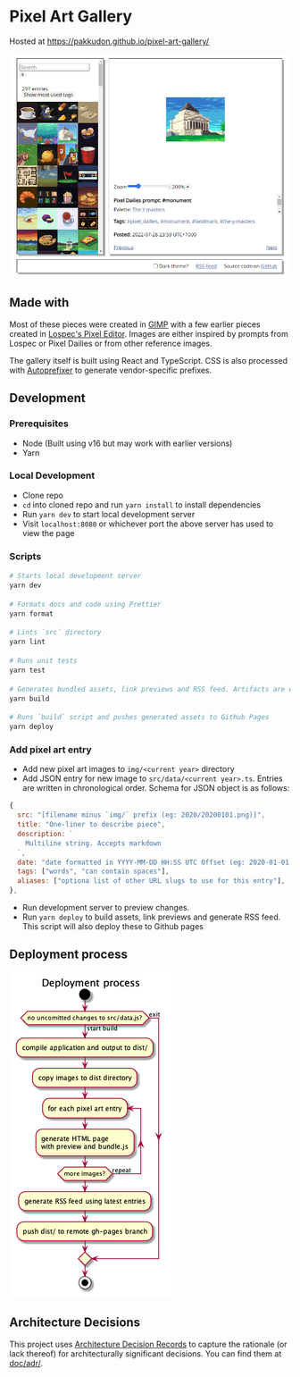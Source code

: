 # Pixel Art Gallery

Hosted at https://pakkudon.github.io/pixel-art-gallery/

![Screenshot](./doc/screenshot.png)

## Made with

Most of these pieces were created in [GIMP](https://www.gimp.org/) with a few earlier pieces created in [Lospec's Pixel Editor](https://lospec.com/pixel-editor/). Images are either inspired by prompts from Lospec or Pixel Dailies or from other reference images.

The gallery itself is built using React and TypeScript. CSS is also processed with [Autoprefixer](https://www.npmjs.com/package/autoprefixer) to generate vendor-specific prefixes.

## Development

### Prerequisites

- Node (Built using v16 but may work with earlier versions)
- Yarn

### Local Development

- Clone repo
- `cd` into cloned repo and run `yarn install` to install dependencies
- Run `yarn dev` to start local development server
- Visit `localhost:8080` or whichever port the above server has used to view the page

### Scripts

```sh
# Starts local development server
yarn dev

# Formats docs and code using Prettier
yarn format

# Lints `src` directory
yarn lint

# Runs unit tests
yarn test

# Generates bundled assets, link previews and RSS feed. Artifacts are written to `dist/`
yarn build

# Runs `build` script and pushes generated assets to Github Pages
yarn deploy
```

### Add pixel art entry

- Add new pixel art images to `img/<current year>` directory
- Add JSON entry for new image to `src/data/<current year>.ts`. Entries are written in chronological order. Schema for JSON object is as follows:

```js
{
  src: "[filename minus `img/` prefix (eg: 2020/20200101.png)]",
  title: "One-liner to describe piece",
  description: `
    Multiline string. Accepts markdown
  `,
  date: "date formatted in YYYY-MM-DD HH:SS UTC Offset (eg: 2020-01-01 00:00 +1100)",
  tags: ["words", "can contain spaces"],
  aliases: ["optiona list of other URL slugs to use for this entry"],
},
```

- Run development server to preview changes.
- Run `yarn deploy` to build assets, link previews and generate RSS feed. This script will also deploy these to Github pages

## Deployment process

![Deployment workflow](doc/deployment.png)

## Architecture Decisions

This project uses [Architecture Decision Records](https://adr.github.io/) to capture the rationale (or lack thereof) for architecturally significant decisions. You can find them at [doc/adr/](doc/adr/).
